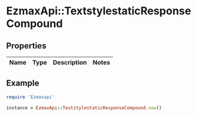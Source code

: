 # EzmaxApi::TextstylestaticResponseCompound

## Properties

| Name | Type | Description | Notes |
| ---- | ---- | ----------- | ----- |

## Example

```ruby
require 'Ezmaxapi'

instance = EzmaxApi::TextstylestaticResponseCompound.new()
```

